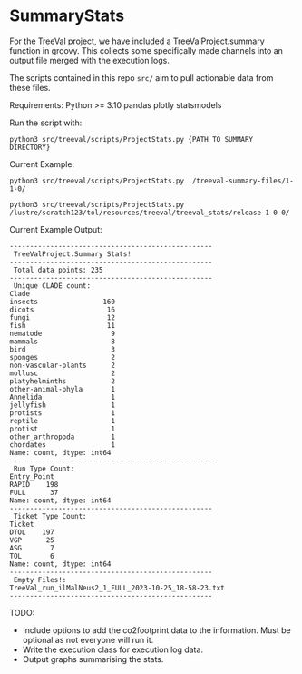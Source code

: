 # SummaryStats

For the TreeVal project, we have included a TreeValProject.summary function in groovy. This collects some specifically made channels into an output file merged with the execution logs.

The scripts contained in this repo `src/` aim to pull actionable data from these files.

Requirements:
Python >= 3.10
pandas
plotly
statsmodels


Run the script with:
```
python3 src/treeval/scripts/ProjectStats.py {PATH TO SUMMARY DIRECTORY}
```

Current Example:
```
python3 src/treeval/scripts/ProjectStats.py ./treeval-summary-files/1-1-0/

python3 src/treeval/scripts/ProjectStats.py /lustre/scratch123/tol/resources/treeval/treeval_stats/release-1-0-0/
```

Current Example Output:
```
--------------------------------------------------
 TreeValProject.Summary Stats!
--------------------------------------------------
 Total data points: 235 
--------------------------------------------------
 Unique CLADE count:
Clade
insects                160
dicots                  16
fungi                   12
fish                    11
nematode                 9
mammals                  8
bird                     3
sponges                  2
non-vascular-plants      2
mollusc                  2
platyhelminths           2
other-animal-phyla       1
Annelida                 1
jellyfish                1
protists                 1
reptile                  1
protist                  1
other_arthropoda         1
chordates                1
Name: count, dtype: int64
--------------------------------------------------
 Run Type Count:
Entry_Point
RAPID    198
FULL      37
Name: count, dtype: int64
--------------------------------------------------
 Ticket Type Count:
Ticket
DTOL    197
VGP      25
ASG       7
TOL       6
Name: count, dtype: int64
--------------------------------------------------
 Empty Files!:
TreeVal_run_ilMalNeus2_1_FULL_2023-10-25_18-58-23.txt
--------------------------------------------------
```

TODO:
- Include options to add the co2footprint data to the information. Must be optional as not everyone will run it.
- Write the execution class for execution log data.
- Output graphs summarising the stats.